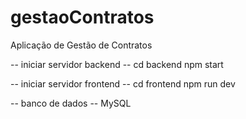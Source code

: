 # gestaoContratos
Aplicação de Gestão de Contratos

-- iniciar servidor backend --
cd backend
npm start

-- iniciar servidor frontend --
cd frontend
npm run dev

-- banco de dados --
MySQL
